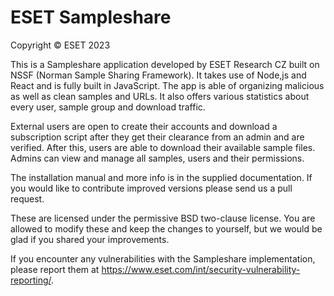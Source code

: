 # ESET Sampleshare

Copyright © ESET 2023

This is a Sampleshare application developed by ESET Research CZ built on NSSF (Norman Sample Sharing Framework). It takes use of Node,js and React and is fully built in JavaScript. The app is able of organizing malicious as well as clean samples and URLs. It also offers various statistics about every user, sample group and download traffic.

External users are open to create their accounts and download a subscription script after they get their clearance from an admin and are verified. After this, users are able to download their available sample files.
Admins can view and manage all samples, users and their permissions.

The installation manual and more info is in the supplied documentation.
If you would like to contribute improved versions please send us a pull request.

These are licensed under the permissive BSD two-clause license. You are allowed to modify these and keep the changes to yourself, but we would be glad if you shared your improvements.

If you encounter any vulnerabilities with the Sampleshare implementation, please report them at https://www.eset.com/int/security-vulnerability-reporting/.